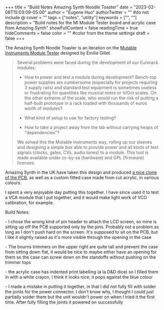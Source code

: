+++
title = "Build Notes Amazing Synth Noodle Toaster"
date = "2023-02-08T15:03:09-05:00"
author = "Eugene Huo"
authorTwitter = "" #do not include @
cover = ""
tags = ["notes", "utility"]
keywords = ["", ""]
description = "Build notes for the MI Module Tester board and acrylic case from Amazing Synth"
showFullContent = false
readingTime = true
hideComments = false
color = "" #color from the theme settings
draft = false
+++

The Amazing Synth Noodle Toaster is an iteration on the [Mutable Instruments Module Tester](https://pichenettes.github.io/mutable-instruments-diy-archive/module_tester/) designed by Émilie Gillet.

> Several problems were faced during the development of our Eurorack modules:
>
> - How to power and test a module during development? Bench-top power supplies are cumbersome (especially for projects requiring 3 supply rails) and standard test equipment is sometimes useless or frustrating for quantities like musical notes or V/Oct scales. On the other extreme of the scale, who would run the risk of putting a half-built prototype in a rack loaded with thousands of euros worth of modules?
>
> - What kind of setup to use for factory testing?
>
> - How to take a project away from the lab without carrying heaps of "dependencies"?
>
> We solved this the Mutable Instruments way, rolling up our sleeves and designing a simple box able to provide power and all kinds of test signals (clocks, gates, CVs, audio tones) to a module. This tool is made available under cc-by-sa (hardware) and GPL (firmware) licenses.

Amazing Synth in the UK have taken this design and produced [a nice clone of the PCB](https://www.amazingsynth.com/module-tester-pcb/), as well as a custom fitted case made from cut acrylic, in various colours.

I spent a very enjoyable day putting this together. I have since used it to test a VCA module that I put together, and it would make light work of VCO calibration, for example.

Build Notes:

\- I chose the wrong kind of pin header to attach the LCD screen, so mine is sitting up off the PCB supported only by the pins. Probably not a problem as long as I don't push hard on the screen. It's supposed to sit on the PCB, but I like it slightly raised as it's more visible through the opening in the case

\- The bourns trimmers on the upper right are quite tall and prevent the case from sitting down flat, it would be nice to maybe either have an opening for them so the case can screw down on the standoffs without pushing on the trimmer tops

\- the acrylic case has indented print labelling (a la D&D dice) so I filled them in with a white crayon, I think it looks nice, it pops against the blue colour

\- I made a mistake in putting it together, in that I did not fully fill with solder the joints for the power connector. I don't know why, I thought I could just partially solder them but the unit wouldn't power on when I tried it the first time. After fully filling the joints it powered on successfully

